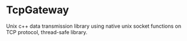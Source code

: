 # TcpGateway
Unix c++ data transmission library using native unix socket functions on TCP protocol, thread-safe library.
